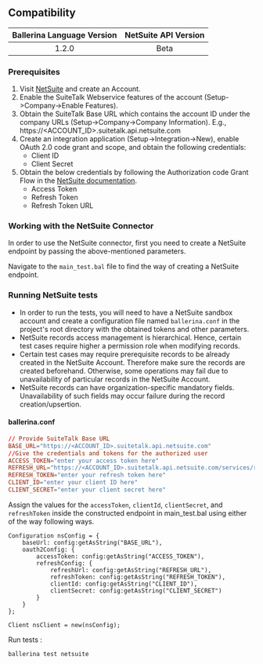## Compatibility

| Ballerina Language Version | NetSuite API Version |  
|:--------------------------:|:--------------------:|
| 1.2.0                      |        Beta          |

### Prerequisites

1. Visit [NetSuite](https://www.netsuite.com) and create an Account.
2. Enable the SuiteTalk Webservice features of the account (Setup->Company->Enable Features).
3. Obtain the SuiteTalk Base URL which contains the account ID under the company URLs (Setup->Company->Company Information).
    E.g., https://<ACCOUNT_ID>.suitetalk.api.netsuite.com
4. Create an integration application (Setup->Integration->New), enable OAuth 2.0 code grant and scope, and obtain the 
following credentials: 
    * Client ID
    * Client Secret
5. Obtain the below credentials by following the Authorization code Grant Flow in the [NetSuite documentation](https://system.na0.netsuite.com/app/help/helpcenter.nl?fid=book_1559132836.html&vid=_BLm3ruuApc_9HXr&chrole=17&ck=9Ie2K7uuApI_9PHO&cktime=175797&promocode=&promocodeaction=overwrite&sj=7bfNB5rzdVQdIKGhDJFE6knJf%3B1590725099%3B165665000). 
    * Access Token
    * Refresh Token
    * Refresh Token URL
    
### Working with the NetSuite Connector

In order to use the NetSuite connector, first you need to create a NetSuite endpoint by passing the above-mentioned 
parameters.

Navigate to the `main_test.bal` file to find the way of creating a NetSuite endpoint.

### Running NetSuite tests
- In order to run the tests, you will need to have a NetSuite sandbox account and create a configuration 
file named `ballerina.conf` in the project's root directory with the obtained tokens and other parameters.
- NetSuite records access management is hierarchical. Hence, certain test cases require higher a permission role when 
modifying records.
- Certain test cases may require prerequisite records to be already created in the NetSuite Account. Therefore 
make sure the records  are created beforehand. Otherwise, some operations may fail due to unavailability of 
particular records in the NetSuite Account. 
- NetSuite records can have organization-specific mandatory fields. Unavailability of such fields may occur 
failure during the record creation/upsertion.


#### ballerina.conf
```ballerina.conf
// Provide SuiteTalk Base URL
BASE_URL="https://<ACCOUNT_ID>.suitetalk.api.netsuite.com"
//Give the credentials and tokens for the authorized user
ACCESS_TOKEN="enter your access token here"
REFRESH_URL="https://<ACCOUNT_ID>.suitetalk.api.netsuite.com/services/rest/auth/oauth2/v1/token"
REFRESH_TOKEN="enter your refresh token here"
CLIENT_ID="enter your client ID here"
CLIENT_SECRET="enter your client secret here"
```

Assign the values for the `accessToken`, `clientId`, `clientSecret`, and `refreshToken` inside the constructed endpoint 
in main_test.bal using either of the way following ways.

```ballerina
Configuration nsConfig = {
    baseUrl: config:getAsString("BASE_URL"),
    oauth2Config: {
        accessToken: config:getAsString("ACCESS_TOKEN"),
        refreshConfig: {
            refreshUrl: config:getAsString("REFRESH_URL"),
            refreshToken: config:getAsString("REFRESH_TOKEN"),
            clientId: config:getAsString("CLIENT_ID"),
            clientSecret: config:getAsString("CLIENT_SECRET")
        }
    }
};

Client nsClient = new(nsConfig);
```

Run tests :

```
ballerina test netsuite
```
